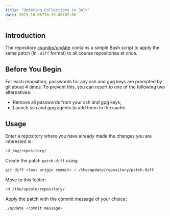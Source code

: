 ```yaml
---
title: "Updating Collections in Bulk"
date: 2023-10-06T10:39:00+02:00
---
```


## Introduction

The repository [csunibo/update](https://github.com/csunibo/update) contains a simple Bash script to apply the same patch (in `.diff` format) to all course repositories at once.

## Before You Begin

For each repository, passwords for any ssh and gpg keys are prompted by git about 4 times. To prevent this, you can resort to one of the following two alternatives:

- Remove all passwords from your ssh and gpg keys;
- Launch ssh and gpg agents to add them to the cache.

## Usage

Enter a repository where you have already made the changes you are interested in:

```bash
cd /my/repository/
```

Create the patch `patch.diff` using:

```bash
git diff <last origin commit> > /the/update/repository/patch.diff
```

Move to this folder:

```bash
cd /the/update/repository/
```

Apply the patch with the commit message of your choice:

```bash
./update <commit message>
```